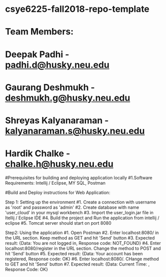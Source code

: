 # csye6225-fall2018-repo-template
# Team Members: 
# Deepak Padhi - padhi.d@husky.neu.edu
# Gaurang Deshmukh - deshmukh.g@husky.neu.edu
# Shreyas Kalyanaraman - kalyanaraman.s@husky.neu.edu
# Hardik Chalke - chalke.h@husky.neu.edu

#Prerequisites for building and deploying application locally
#1.Software Requirements: Intellij / Eclipse, MY SQL, Postman

#Build and Deploy instructions for Web Application:

Step 1: Setting up the environment
#1. Create a connection with username as 'root' and password as 'admin' 
#2. Create database with name 'user_cloud' in your mysql workbench 
#3. Import the user_login.jar file in Itellij / Eclipse IDE
#4. Build the project and Run the application from intellij / eclipse
#5. Tomcat server should start on port 8080

Step2: Using the application
#1. Open Postman
#2. Enter localhost:8080/ in the URL section. Keep method as GET and hit 'Send' button
#3. Expected result: {Data: You are not logged in, Response code: NOT_FOUND}
#4. Enter localhost:8080/register in the URL section. Change the method to POST and hit 'Send' button
#5. Expected result: {Data: Your account has been registered, Response code: OK}
#6. Enter localhost:8080/. CHange method to GET and hit 'Send' button
#7. Expected result: {Data: Current Time: <current time will be displayed>, Response Code: OK}


